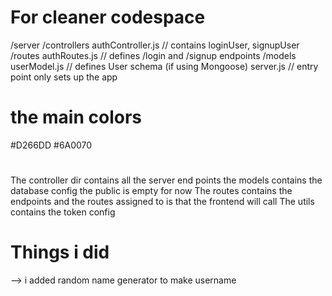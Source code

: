 # For cleaner codespace
/server
  /controllers
    authController.js       // contains loginUser, signupUser
  /routes
    authRoutes.js           // defines /login and /signup endpoints
  /models
    userModel.js            // defines User schema (if using Mongoose)
server.js                   // entry point only sets up the app

# the main colors
#D266DD
#6A0070

# 
The controller dir contains all the server end points 
the models contains the database config 
the public is empty for now
The routes contains the endpoints and the routes assigned to is that the frontend will call
The utils contains the token config

# Things i did
--> i added random name generator to make username